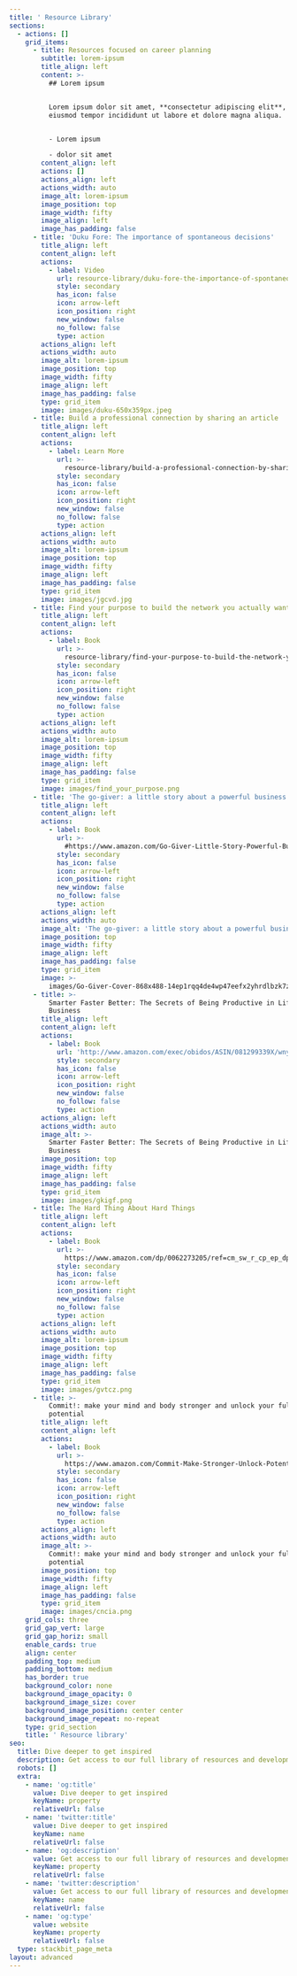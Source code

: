 ```yaml
---
title: ' Resource Library'
sections:
  - actions: []
    grid_items:
      - title: Resources focused on career planning
        subtitle: lorem-ipsum
        title_align: left
        content: >-
          ## Lorem ipsum


          Lorem ipsum dolor sit amet, **consectetur adipiscing elit**, sed do
          eiusmod tempor incididunt ut labore et dolore magna aliqua.


          - Lorem ipsum

          - dolor sit amet
        content_align: left
        actions: []
        actions_align: left
        actions_width: auto
        image_alt: lorem-ipsum
        image_position: top
        image_width: fifty
        image_align: left
        image_has_padding: false
      - title: 'Duku Fore: The importance of spontaneous decisions'
        title_align: left
        content_align: left
        actions:
          - label: Video
            url: resource-library/duku-fore-the-importance-of-spontaneous-decisions
            style: secondary
            has_icon: false
            icon: arrow-left
            icon_position: right
            new_window: false
            no_follow: false
            type: action
        actions_align: left
        actions_width: auto
        image_alt: lorem-ipsum
        image_position: top
        image_width: fifty
        image_align: left
        image_has_padding: false
        type: grid_item
        image: images/duku-650x359px.jpeg
      - title: Build a professional connection by sharing an article
        title_align: left
        content_align: left
        actions:
          - label: Learn More
            url: >-
              resource-library/build-a-professional-connection-by-sharing-an-article
            style: secondary
            has_icon: false
            icon: arrow-left
            icon_position: right
            new_window: false
            no_follow: false
            type: action
        actions_align: left
        actions_width: auto
        image_alt: lorem-ipsum
        image_position: top
        image_width: fifty
        image_align: left
        image_has_padding: false
        type: grid_item
        image: images/jgcvd.jpg
      - title: Find your purpose to build the network you actually want
        title_align: left
        content_align: left
        actions:
          - label: Book
            url: >-
              resource-library/find-your-purpose-to-build-the-network-you-actually-want
            style: secondary
            has_icon: false
            icon: arrow-left
            icon_position: right
            new_window: false
            no_follow: false
            type: action
        actions_align: left
        actions_width: auto
        image_alt: lorem-ipsum
        image_position: top
        image_width: fifty
        image_align: left
        image_has_padding: false
        type: grid_item
        image: images/find_your_purpose.png
      - title: 'The go-giver: a little story about a powerful business idea'
        title_align: left
        content_align: left
        actions:
          - label: Book
            url: >-
              #https://www.amazon.com/Go-Giver-Little-Story-Powerful-Business/dp/1469063832
            style: secondary
            has_icon: false
            icon: arrow-left
            icon_position: right
            new_window: false
            no_follow: false
            type: action
        actions_align: left
        actions_width: auto
        image_alt: 'The go-giver: a little story about a powerful business idea'
        image_position: top
        image_width: fifty
        image_align: left
        image_has_padding: false
        type: grid_item
        image: >-
          images/Go-Giver-Cover-868x488-14ep1rqq4de4wp47eefx2yhrdlbzk7zuwqbx6pj8pw4azp9u.jpeg
      - title: >-
          Smarter Faster Better: The Secrets of Being Productive in Life and
          Business
        title_align: left
        content_align: left
        actions:
          - label: Book
            url: 'http://www.amazon.com/exec/obidos/ASIN/081299339X/wnycorg-20/'
            style: secondary
            has_icon: false
            icon: arrow-left
            icon_position: right
            new_window: false
            no_follow: false
            type: action
        actions_align: left
        actions_width: auto
        image_alt: >-
          Smarter Faster Better: The Secrets of Being Productive in Life and
          Business
        image_position: top
        image_width: fifty
        image_align: left
        image_has_padding: false
        type: grid_item
        image: images/gkigf.png
      - title: The Hard Thing About Hard Things
        title_align: left
        content_align: left
        actions:
          - label: Book
            url: >-
              https://www.amazon.com/dp/0062273205/ref=cm_sw_r_cp_ep_dp_YjKczbKASWMWE
            style: secondary
            has_icon: false
            icon: arrow-left
            icon_position: right
            new_window: false
            no_follow: false
            type: action
        actions_align: left
        actions_width: auto
        image_alt: lorem-ipsum
        image_position: top
        image_width: fifty
        image_align: left
        image_has_padding: false
        type: grid_item
        image: images/gvtcz.png
      - title: >-
          Commit!: make your mind and body stronger and unlock your full
          potential
        title_align: left
        content_align: left
        actions:
          - label: Book
            url: >-
              https://www.amazon.com/Commit-Make-Stronger-Unlock-Potential-ebook/dp/B01ISFAU2G/ref=sr_1_1?ie=UTF8&qid=1488396951&sr=8-1&keywords=enda+mcnulty+commit
            style: secondary
            has_icon: false
            icon: arrow-left
            icon_position: right
            new_window: false
            no_follow: false
            type: action
        actions_align: left
        actions_width: auto
        image_alt: >-
          Commit!: make your mind and body stronger and unlock your full
          potential
        image_position: top
        image_width: fifty
        image_align: left
        image_has_padding: false
        type: grid_item
        image: images/cncia.png
    grid_cols: three
    grid_gap_vert: large
    grid_gap_horiz: small
    enable_cards: true
    align: center
    padding_top: medium
    padding_bottom: medium
    has_border: true
    background_color: none
    background_image_opacity: 0
    background_image_size: cover
    background_image_position: center center
    background_image_repeat: no-repeat
    type: grid_section
    title: ' Resource library'
seo:
  title: Dive deeper to get inspired
  description: Get access to our full library of resources and development activities
  robots: []
  extra:
    - name: 'og:title'
      value: Dive deeper to get inspired
      keyName: property
      relativeUrl: false
    - name: 'twitter:title'
      value: Dive deeper to get inspired
      keyName: name
      relativeUrl: false
    - name: 'og:description'
      value: Get access to our full library of resources and development activities
      keyName: property
      relativeUrl: false
    - name: 'twitter:description'
      value: Get access to our full library of resources and development activities
      keyName: name
      relativeUrl: false
    - name: 'og:type'
      value: website
      keyName: property
      relativeUrl: false
  type: stackbit_page_meta
layout: advanced
---
```


